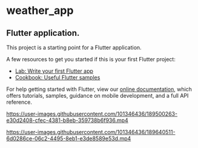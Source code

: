 # weather_app

## Flutter application.

This project is a starting point for a Flutter application.

A few resources to get you started if this is your first Flutter project:

- [Lab: Write your first Flutter app](https://flutter.dev/docs/get-started/codelab)
- [Cookbook: Useful Flutter samples](https://flutter.dev/docs/cookbook)

For help getting started with Flutter, view our
[online documentation](https://flutter.dev/docs), which offers tutorials,
samples, guidance on mobile development, and a full API reference.

https://user-images.githubusercontent.com/101346436/189500263-e30d2408-cfec-4381-b8eb-359738b6f936.mp4

https://user-images.githubusercontent.com/101346436/189640511-6d0286ce-06c2-4495-8eb1-e3de8589e53d.mp4

